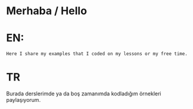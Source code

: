 # Merhaba / Hello
# EN:
    Here I share my examples that I coded on my lessons or my free time.
# TR
Burada derslerimde ya da boş zamanımda kodladığım örnekleri paylaşıyorum.